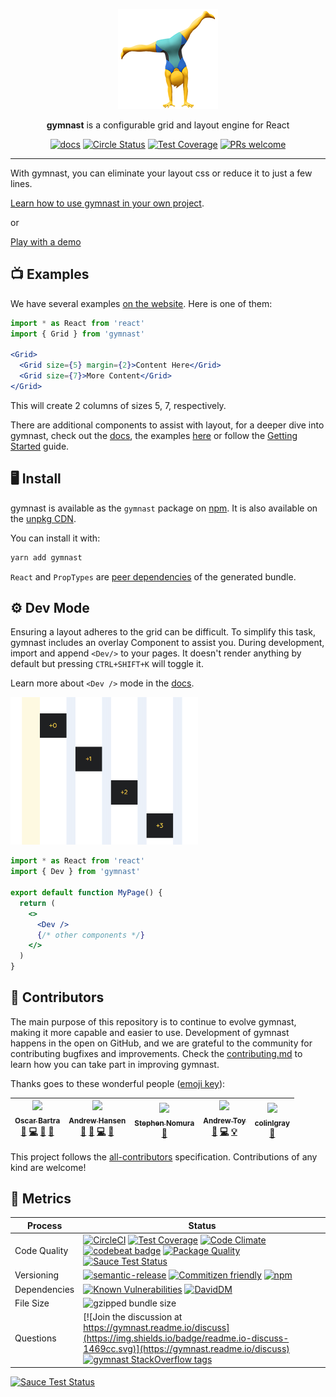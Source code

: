 <p align="center">
  <a href="https://gymnastjs.github.io/gymnast">
    <img alt="gymnast" src="https://github.com/gymnastjs/gymnast/blob/master/img/gymnast.png?raw=true" width="160">
  </a>
</p>

<p align="center">
  <b>gymnast</b> is a configurable grid and layout engine for React
</p>

<p align="center">
  <a href="https://gymnast.readme.io/docs"><img alt="docs" src="https://img.shields.io/badge/readme.io-docs-1469cc.svg"></a>
  <a href="https://circleci.com/gh/gymnastjs/gymnast"><img alt="Circle Status" src="https://circleci.com/gh/gymnastjs/gymnast/tree/master.svg?style=shield"></a>
  <a href="https://codeclimate.com/github/gymnastjs/gymnast/coverage"><img alt="Test Coverage" src="https://codeclimate.com/github/gymnastjs/gymnast/badges/coverage.svg"></a>
  <a href="http://makeapullrequest.com"><img alt="PRs welcome" src="https://img.shields.io/badge/PRs-welcome-brightgreen.svg?style=shield"></a>
</p>

---

With gymnast, you can eliminate your layout css or reduce it to just a few lines.

[Learn how to use gymnast in your own project](https://gymnast.readme.io/docs/getting-started).

or

[Play with a demo](https://codesandbox.io/s/github/gymnastjs/playground)

## 📺 Examples

We have several examples [on the website](https://gymnastjs.github.io/gymnast). Here is one of them:

```jsx
import * as React from 'react'
import { Grid } from 'gymnast'

<Grid>
  <Grid size={5} margin={2}>Content Here</Grid>
  <Grid size={7}>More Content</Grid>
</Grid>
```

This will create 2 columns of sizes 5, 7, respectively.

There are additional components to assist with layout, for a deeper dive into gymnast, check out the [docs](https://gymnast.readme.io), the examples [here](https://gymnastjs.github.io/gymnast) or follow the [Getting Started](https://gymnast.readme.io/docs/getting-started) guide.

## 🖥 Install

gymnast is available as the `gymnast` package on [npm](https://www.npmjs.com/). It is also available on the [unpkg CDN](https://unpkg.com/gymnast).

You can install it with:

```bash
yarn add gymnast
```

`React` and `PropTypes` are [peer dependencies](https://docs.npmjs.com/files/package.json#peerdependencies) of the generated bundle.

## ⚙️ Dev Mode

Ensuring a layout adheres to the grid can be difficult. To simplify this task, gymnast includes an overlay Component to assist you. During development, import and append `<Dev/>` to your pages. It doesn't render anything by default but pressing `CTRL+SHIFT+K` will toggle it.

Learn more about `<Dev />` mode in the [docs](https://gymnast.readme.io/docs/dev).

<img src="/img/devMode.png" width="300px" alt="Dev Example" />

```jsx
import * as React from 'react'
import { Dev } from 'gymnast'

export default function MyPage() {
  return (
    <>
      <Dev />
      {/* other components */}
    </>
  )
}
```

## 👥 Contributors

The main purpose of this repository is to continue to evolve gymnast, making it more capable and easier to use. Development of gymnast happens in the open on GitHub, and we are grateful to the community for contributing bugfixes and improvements. Check the [contributing.md](./CONTRIBUTING.md) to learn how you can take part in improving gymnast.

Thanks goes to these wonderful people ([emoji key](https://github.com/kentcdodds/all-contributors#emoji-key)):

<!-- ALL-CONTRIBUTORS-LIST:START - Do not remove or modify this section -->
<!-- prettier-ignore -->
| [<img src="https://avatars3.githubusercontent.com/u/3877773?v=3" width="100px;"/><br /><sub><b>Oscar Bartra</b></sub>](http://obartra.github.io)<br />[🐛](https://github.com/gymnastjs/gymnast/issues?q=author%3Aobartra "Bug reports") [💻](https://github.com/gymnastjs/gymnast/commits?author=obartra "Code") [📖](https://github.com/gymnastjs/gymnast/commits?author=obartra "Documentation") [👀](#review-obartra "Reviewed Pull Requests") | [<img src="https://avatars3.githubusercontent.com/u/8746094?v=3" width="100px;"/><br /><sub><b>Andrew Hansen</b></sub>](https://github.com/arahansen)<br />[💬](#question-arahansen "Answering Questions") [🐛](https://github.com/gymnastjs/gymnast/issues?q=author%3Aarahansen "Bug reports") [💻](https://github.com/gymnastjs/gymnast/commits?author=arahansen "Code") [👀](#review-arahansen "Reviewed Pull Requests") | [<img src="https://avatars0.githubusercontent.com/u/17904507?v=3" width="100px;"/><br /><sub><b>Stephen Nomura</b></sub>](http://stephennomura.com/)<br />[🎨](#design-snomu "Design") | [<img src="https://avatars3.githubusercontent.com/u/1621615?v=4" width="100px;"/><br /><sub><b>Andrew Toy</b></sub>](https://github.com/andrewmtoy)<br />[🐛](https://github.com/gymnastjs/gymnast/issues?q=author%3Aandrewmtoy "Bug reports") [💻](https://github.com/gymnastjs/gymnast/commits?author=andrewmtoy "Code") [💡](#example-andrewmtoy "Examples") | [<img src="https://avatars0.githubusercontent.com/u/7918955?v=4" width="100px;"/><br /><sub><b>colinlgray</b></sub>](https://github.com/colinlgray)<br />[🐛](https://github.com/gymnastjs/gymnast/issues?q=author%3Acolinlgray "Bug reports") |
| :---: | :---: | :---: | :---: | :---: |

<!-- ALL-CONTRIBUTORS-LIST:END -->

This project follows the [all-contributors](https://github.com/kentcdodds/all-contributors) specification. Contributions of any kind are welcome!

## 🏁 Metrics

| Process      | Status                                                                                                                                                                                                                                                                                                                                                                                                                                                                                                                                                                                                                                                                                                                                                                                                                |
| ------------ | --------------------------------------------------------------------------------------------------------------------------------------------------------------------------------------------------------------------------------------------------------------------------------------------------------------------------------------------------------------------------------------------------------------------------------------------------------------------------------------------------------------------------------------------------------------------------------------------------------------------------------------------------------------------------------------------------------------------------------------------------------------------------------------------------------------------- |
| Code Quality | [![CircleCI](https://circleci.com/gh/gymnastjs/gymnast/tree/master.svg?style=shield)](https://circleci.com/gh/gymnastjs/gymnast/tree/master) [![Test Coverage](https://codeclimate.com/github/gymnastjs/gymnast/badges/coverage.svg)](https://codeclimate.com/github/gymnastjs/gymnast/coverage) [![Code Climate](https://codeclimate.com/github/gymnastjs/gymnast/badges/gpa.svg)](https://codeclimate.com/github/gymnastjs/gymnast) [![codebeat badge](https://codebeat.co/badges/d3b5abcd-60b2-4ab3-96b6-b3ab392b789d)](https://codebeat.co/projects/github-com-gymnastjs-gymnast-master) [![Package Quality](http://npm.packagequality.com/shield/gymnast.svg)](http://npm.packagequality.com/#?package=gymnast) [![Sauce Test Status](https://saucelabs.com/buildstatus/reflex)](https://saucelabs.com/u/reflex) |
| Versioning   | [![semantic-release](https://img.shields.io/badge/%20%20%F0%9F%93%A6%F0%9F%9A%80-semantic--release-e10079.svg)](https://github.com/semantic-release/semantic-release) [![Commitizen friendly](https://img.shields.io/badge/commitizen-friendly-brightgreen.svg)](http://commitizen.github.io/cz-cli/) [![npm](https://img.shields.io/npm/v/gymnast.svg)](https://www.npmjs.com/package/gymnast)                                                                                                                                                                                                                                                                                                                                                                                                                       |
| Dependencies | [![Known Vulnerabilities](https://snyk.io/test/github/gymnastjs/gymnast/badge.svg)](https://snyk.io/test/github/gymnastjs/gymnast) [![DavidDM](https://david-dm.org/gymnastjs/gymnast.svg)](https://david-dm.org/gymnastjs/gymnast)                                                                                                                                                                                                                                                                                                                                                                                                                                                                                                                                                                                   |
| File Size    | ![gzipped bundle size](http://img.badgesize.io/https://unpkg.com/gymnast?compression=gzip)                                                                                                                                                                                                                                                                                                                                                                                                                                                                                                                                                                                                                                                                                                                            |
| Questions    | [![Join the discussion at https://gymnast.readme.io/discuss](https://img.shields.io/badge/readme.io-discuss-1469cc.svg)](https://gymnast.readme.io/discuss) [![gymnast StackOverflow tags](https://img.shields.io/badge/stackoverflow-gymnast-f48024.svg)](https://stackoverflow.com/questions/tagged/gymnast)                                                                                                                                                                                                                                                                                                                                                                                                                                                                                                        |

[![Sauce Test Status](https://saucelabs.com/browser-matrix/reflex.svg)](https://saucelabs.com/u/reflex)

